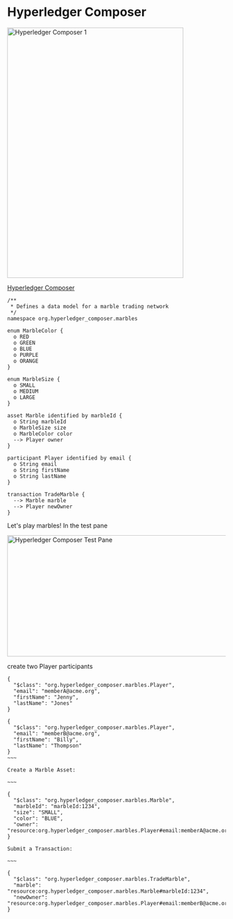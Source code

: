 # Hyperledger Composer

<img src="https://farm5.staticflickr.com/4770/39618901931_01983c3d45_z.jpg" width="406" height="578" alt="Hyperledger Composer 1">

[Hyperledger Composer](https://composer-playground.mybluemix.net/editor)


~~~
/**
 * Defines a data model for a marble trading network
 */
namespace org.hyperledger_composer.marbles

enum MarbleColor {
  o RED
  o GREEN
  o BLUE
  o PURPLE
  o ORANGE
}

enum MarbleSize {
  o SMALL
  o MEDIUM
  o LARGE
}

asset Marble identified by marbleId {
  o String marbleId
  o MarbleSize size
  o MarbleColor color
  --> Player owner
}

participant Player identified by email {
  o String email
  o String firstName
  o String lastName
}

transaction TradeMarble {
  --> Marble marble
  --> Player newOwner
}
~~~

Let's play marbles!
In the test pane

<img src="https://farm5.staticflickr.com/4624/25748073888_82b8668a47_z.jpg" width="640" height="280" alt="Hyperledger Composer Test Pane">

create two Player participants
```
{
  "$class": "org.hyperledger_composer.marbles.Player",
  "email": "memberA@acme.org",
  "firstName": "Jenny",
  "lastName": "Jones"
}

{
  "$class": "org.hyperledger_composer.marbles.Player",
  "email": "memberB@acme.org",
  "firstName": "Billy",
  "lastName": "Thompson"
}
~~~

Create a Marble Asset:

~~~

{
  "$class": "org.hyperledger_composer.marbles.Marble",
  "marbleId": "marbleId:1234",
  "size": "SMALL",
  "color": "BLUE",
  "owner": "resource:org.hyperledger_composer.marbles.Player#email:memberA@acme.org"
}

Submit a Transaction:

~~~

{
  "$class": "org.hyperledger_composer.marbles.TradeMarble",
  "marble": "resource:org.hyperledger_composer.marbles.Marble#marbleId:1234",
  "newOwner": "resource:org.hyperledger_composer.marbles.Player#email:memberB@acme.org"
}
